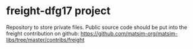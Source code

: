# freight-dfg17 project 

Repository to store private files. Public source code should be put into the freight contribution on github:
https://github.com/matsim-org/matsim-libs/tree/master/contribs/freight
